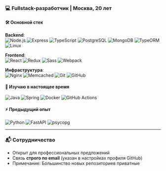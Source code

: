 ### 💻 Fullstack-разработчик | Москва, 20 лет  

#### 🛠️ Основной стек  
**Backend**:  
![Node.js](https://img.shields.io/badge/-Node.js-339933?logo=node.js&logoColor=white)
![Express](https://img.shields.io/badge/-Express-000000?logo=express&logoColor=white)
![TypeScript](https://img.shields.io/badge/-TypeScript-3178C6?logo=typescript&logoColor=white)
![PostgreSQL](https://img.shields.io/badge/-PostgreSQL-4169E1?logo=postgresql&logoColor=white)
![MongoDB](https://img.shields.io/badge/-MongoDB-47A248?logo=mongodb&logoColor=white)
![TypeORM](https://img.shields.io/badge/-TypeORM-262627?logo=typeorm&logoColor=white)
![Linux](https://img.shields.io/badge/-Linux-FCC624?logo=linux&logoColor=black)

**Frontend**:  
![React](https://img.shields.io/badge/-React-61DAFB?logo=react&logoColor=black)
![Redux](https://img.shields.io/badge/-Redux-764ABC?logo=redux&logoColor=white)
![Sass](https://img.shields.io/badge/-Sass-CC6699?logo=sass&logoColor=white)
![Webpack](https://img.shields.io/badge/-Webpack-8DD6F9?logo=webpack&logoColor=black)

**Инфраструктура**:  
![Nginx](https://img.shields.io/badge/-Nginx-269539?logo=nginx&logoColor=white)
![Memcached](https://img.shields.io/badge/-Memcached-0198E1?logo=memcached&logoColor=white)
![Git](https://img.shields.io/badge/-Git-F05032?logo=git&logoColor=white)
![GitHub](https://img.shields.io/badge/-GitHub-181717?logo=github&logoColor=white)

#### 🔭 Изучаю в настоящее время  
![Java](https://img.shields.io/badge/-Java-ED8B00?logo=openjdk&logoColor=white)
![Spring](https://img.shields.io/badge/-Spring-6DB33F?logo=spring&logoColor=white)
![Docker](https://img.shields.io/badge/-Docker-2496ED?logo=docker&logoColor=white)
![GitHub Actions](https://img.shields.io/badge/-GitHub_Actions-2088FF?logo=githubactions&logoColor=white)

#### ⚡️ Предыдущий опыт  
![Python](https://img.shields.io/badge/-Python-3776AB?logo=python&logoColor=white)
![FastAPI](https://img.shields.io/badge/-FastAPI-009688?logo=fastapi&logoColor=white)
![psycopg](https://img.shields.io/badge/-psycopg-336791?logo=postgresql&logoColor=white)

---

### 📬 Сотрудничество  
- Открыт для профессиональных предложений  
- Связь **строго по email** (указан в настройках профиля GitHub)  
- Примечание: Большинство новых репозиториев приватные  
